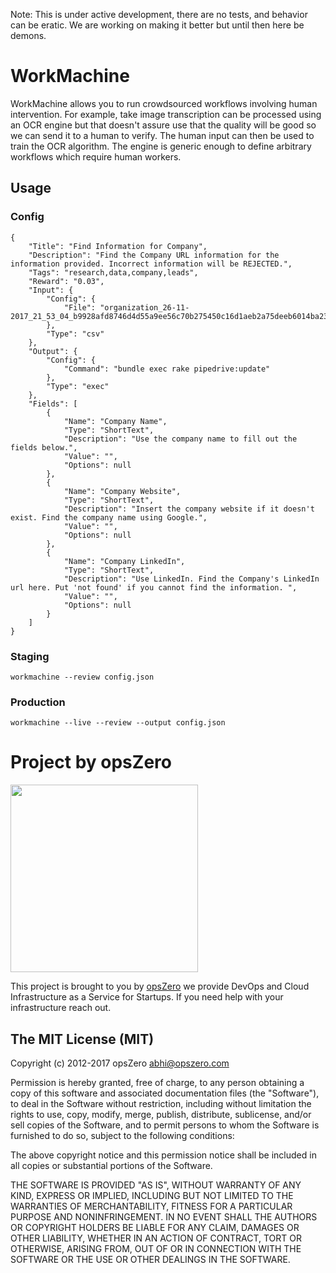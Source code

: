 Note: This is under active development, there are no tests, and behavior can be eratic.
We are working on making it better but until then here be demons.

# WorkMachine

WorkMachine allows you to run crowdsourced workflows involving human
intervention. For example, take image transcription can be processed
using an OCR engine but that doesn't assure use that the quality will
be good so we can send it to a human to verify. The human input can
then be used to train the OCR algorithm. The engine is generic enough
to define arbitrary workflows which require human workers.

## Usage

### Config

```
{
    "Title": "Find Information for Company",
    "Description": "Find the Company URL information for the information provided. Incorrect information will be REJECTED.",
    "Tags": "research,data,company,leads",
    "Reward": "0.03",
    "Input": {
        "Config": {
            "File": "organization_26-11-2017_21_53_04_b9928afd8746d4d55a9ee56c70b275450c16d1aeb2a75deeb6014ba234b12bc5.csv"
        },
        "Type": "csv"
    },
    "Output": {
        "Config": {
            "Command": "bundle exec rake pipedrive:update"
        },
        "Type": "exec"
    },
    "Fields": [
        {
            "Name": "Company Name",
            "Type": "ShortText",
            "Description": "Use the company name to fill out the fields below.",
            "Value": "",
            "Options": null
        },
        {
            "Name": "Company Website",
            "Type": "ShortText",
            "Description": "Insert the company website if it doesn't exist. Find the company name using Google.",
            "Value": "",
            "Options": null
        },
        {
            "Name": "Company LinkedIn",
            "Type": "ShortText",
            "Description": "Use LinkedIn. Find the Company's LinkedIn url here. Put 'not found' if you cannot find the information. ",
            "Value": "",
            "Options": null
        }
    ]
}
```

### Staging
```
workmachine --review config.json
```

### Production

```
workmachine --live --review --output config.json
```

# Project by opsZero

<a href="https://www.opszero.com"><img src="http://assets.opszero.com.s3.amazonaws.com/images/opszero_11_29_2016.png" width="300px"/></a>

This project is brought to you by [opsZero](https://www.opszero.com) we
provide DevOps and Cloud Infrastructure as a Service for Startups. If you
need help with your infrastructure reach out.

## The MIT License (MIT)

Copyright (c) 2012-2017 opsZero <abhi@opszero.com>

Permission is hereby granted, free of charge, to any person obtaining a copy
of this software and associated documentation files (the "Software"), to deal
in the Software without restriction, including without limitation the rights
to use, copy, modify, merge, publish, distribute, sublicense, and/or sell
copies of the Software, and to permit persons to whom the Software is
furnished to do so, subject to the following conditions:

The above copyright notice and this permission notice shall be included in
all copies or substantial portions of the Software.

THE SOFTWARE IS PROVIDED "AS IS", WITHOUT WARRANTY OF ANY KIND, EXPRESS OR
IMPLIED, INCLUDING BUT NOT LIMITED TO THE WARRANTIES OF MERCHANTABILITY,
FITNESS FOR A PARTICULAR PURPOSE AND NONINFRINGEMENT. IN NO EVENT SHALL THE
AUTHORS OR COPYRIGHT HOLDERS BE LIABLE FOR ANY CLAIM, DAMAGES OR OTHER
LIABILITY, WHETHER IN AN ACTION OF CONTRACT, TORT OR OTHERWISE, ARISING FROM,
OUT OF OR IN CONNECTION WITH THE SOFTWARE OR THE USE OR OTHER DEALINGS IN
THE SOFTWARE.